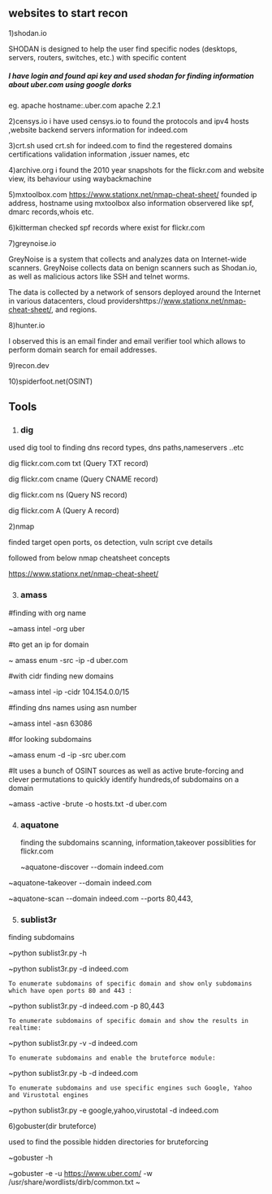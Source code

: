 ## websites to start recon

1)shodan.io
 
 SHODAN is designed to help the user find specific nodes (desktops, servers, routers, switches, etc.) with specific content

##### I have login and found api key and  used shodan for finding information about uber.com using google dorks 
eg. apache hostname:.uber.com
       apache 2.2.1

   2)censys.io
 i have used censys.io to found the protocols and ipv4 hosts ,website backend servers information for indeed.com 

3)crt.sh
used crt.sh for indeed.com to find the regestered domains certifications validation information ,issuer names, etc

4)archive.org
i found the 2010 year snapshots for the flickr.com and website view, its behaviour using waybackmachine 

5)mxtoolbox.com
https://www.stationx.net/nmap-cheat-sheet/
founded ip address, hostname using mxtoolbox also information observered like spf, dmarc records,whois etc.


6)kitterman
  checked spf records where exist for flickr.com 

7)greynoise.io

GreyNoise is a system that collects and analyzes data on Internet-wide scanners. GreyNoise collects data on benign scanners such as Shodan.io, as well as malicious actors like SSH and telnet worms.

The data is collected by a network of sensors deployed around the Internet in various datacenters, cloud providershttps://www.stationx.net/nmap-cheat-sheet/, and regions.


8)hunter.io

I observed this is an email finder and email verifier tool which allows to perform domain search for email addresses.

9)recon.dev

10)spiderfoot.net(OSINT)

## Tools

1) ### dig

used dig tool to finding dns record types, dns paths,nameservers ..etc

dig flickr.com.com txt (Query TXT record)

dig flickr.com cname (Query CNAME record)

dig flickr.com ns (Query NS record)

dig flickr.com A (Query A record)

2)nmap
  
  finded target open ports, os detection, vuln script cve  details 
  
  followed from below nmap cheatsheet concepts
  
  https://www.stationx.net/nmap-cheat-sheet/

3) ### amass

#finding with org name 
 
 ~amass intel -org uber
 
 #to get an ip for domain
 
 ~ amass enum -src -ip -d uber.com  
 
 #with cidr finding new domains 
 
 ~amass intel -ip -cidr 104.154.0.0/15

#finding dns names using asn number 

~amass intel -asn 63086

#for looking subdomains 

~amass enum -d -ip -src uber.com

#It uses a bunch of OSINT sources as well as active brute-forcing and clever permutations to quickly identify hundreds,of subdomains on a domain
 
 ~amass -active -brute -o hosts.txt -d uber.com

4) ### aquatone
   
   finding the subdomains scanning, information,takeover possiblities for flickr.com
   
   ~aquatone-discover --domain indeed.com
  
  ~aquatone-takeover --domain indeed.com
   
   ~aquatone-scan --domain indeed.com --ports 80,443,
   

5) ### sublist3r

finding subdomains 

~python sublist3r.py -h

~python sublist3r.py -d indeed.com

    To enumerate subdomains of specific domain and show only subdomains which have open ports 80 and 443 :

~python sublist3r.py -d indeed.com -p 80,443

    To enumerate subdomains of specific domain and show the results in realtime:

~python sublist3r.py -v -d indeed.com

    To enumerate subdomains and enable the bruteforce module:

~python sublist3r.py -b -d indeed.com

    To enumerate subdomains and use specific engines such Google, Yahoo and Virustotal engines

~python sublist3r.py -e google,yahoo,virustotal -d indeed.com


6)gobuster(dir bruteforce)

used to find the possible hidden directories for bruteforcing

~gobuster -h

~gobuster -e -u https://www.uber.com/ -w /usr/share/wordlists/dirb/common.txt
~

